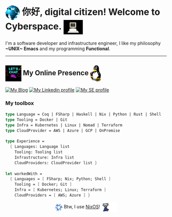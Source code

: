 # <img align="center" src="./assets/globe.gif" height="45" /> 你好, digital citizen! Welcome to Cyberspace. <img align="center" src="./assets/computer.gif" height="45" /> 

I'm a software developer and infrastructure engineer, I like my philosophy **~UNIX~** **Emacs** and my programming **Functional**.

-------

## <img align="center" width="50" heigth="50" src="./assets/chat.gif"> My Online Presence <img align="center" src="./assets/linux.gif" height="50" />

[![My Blog][blog]](https://mtrsk.github.io)
[![My Linkedin profile][linkedin]](https://linkedin.com/in/marcos-schonfinkel)
[![My SE profile][stackexchange]](https://stackoverflow.com/users/4614840/aristu?tab=profile)

### My toolbox

```fsharp
type Language = Coq | FSharp | Haskell | Nix | Python | Rust | Shell
type Tooling = Docker | Git
type Infra = Kubernetes | Linux | Nomad | Terraform
type CloudProvider = AWS | Azure | GCP | OnPremise

type Experience = 
  { Languages: Language list
    Tooling: Tooling list
    Infrastructure: Infra list
    CloudProviders: CloudProvider list }

let workedWith =
  { Languages = [ FSharp; Nix; Python; Shell ]
    Tooling = [ Docker; Git ]
    Infra = [ Kubernetes; Linux; Terraform ]
    CloudProviders = [ AWS; Azure ] }
``` 

<div align="center">
  <img align="center" src="./assets/nixos.gif" height="25" width="25" /> 
  Btw, I use <a href=https://nixos.org>NixOS</a>! <img align="center" width="50" width="50" src="./assets/wizard.gif"> 
</div><br>


[blog]: https://img.shields.io/badge/Blog-B1361E?style=for-the-badge&logo=linux&logoColor=white
[linkedin]: https://img.shields.io/badge/LinkedIn-0077B5?style=for-the-badge&logo=linkedin&logoColor=white
[stackexchange]: https://img.shields.io/badge/stackexchange-0A0A0A?style=for-the-badge&logo=stackexchange&logoColor=white
